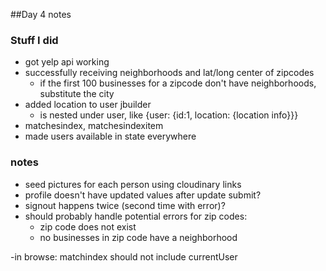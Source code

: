 ##Day 4 notes

### Stuff I did
+ got yelp api working
+ successfully receiving neighborhoods and lat/long center of zipcodes
  - if the first 100 businesses for a zipcode don't have neighborhoods, substitute the city
+ added location to user jbuilder
  - is nested under user, like {user: {id:1, location: {location info}}}
+ matchesindex, matchesindexitem
+ made users available in state everywhere


### notes
+ seed pictures for each person using cloudinary links
+ profile doesn't have updated values after update submit?
+ signout happens twice (second time with error)?
+ should probably handle potential errors for zip codes:
  - zip code does not exist
  - no businesses in zip code have a neighborhood



-in browse: matchindex should not include currentUser
